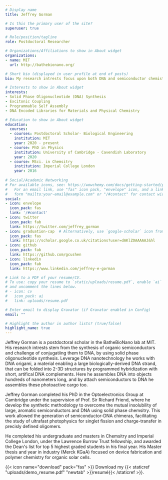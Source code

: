 ```yaml
---
# Display name
title: Jeffrey Gorman

# Is this the primary user of the site?
superuser: true

# Role/position/tagline
role: Postdoctoral Researcher

# Organizations/Affiliations to show in About widget
organizations:
- name: MIT
  url: http://bathebionano.org/

# Short bio (displayed in user profile at end of posts)
bio: My research intrests focus upon both DNA and semiconductor chemistry. I leverage DNA assembly and biological screening to both control and optimize spatial engineering between semiconductors for solar energy and quantum information science. 

# Interests to show in About widget
interests:
- Solid Phase Oligonucleotide (DNA) Synthesis
- Excitonic Coupling
- Programmable Self Assembly
- DNA Encoded Libraries for Materials and Physical Chemistry

# Education to show in About widget
education:
  courses:
  - courses: Postdoctoral Scholar- Biological Engineering
	institution: MIT
	year: 2020 - present
  - course: PhD in Physics
    institution: University of Cambridge - Cavendish Laboratory
    year: 2020
  - course: MSci. in Chemsitry
    institution: Imperial College London
    year: 2016
 
# Social/Academic Networking
# For available icons, see: https://wowchemy.com/docs/getting-started/page-builder/#icons
#   For an email link, use "fas" icon pack, "envelope" icon, and a link in the
#   form "mailto:your-email@example.com" or "/#contact" for contact widget.
social:
- icon: envelope
  icon_pack: fas
  link: '/#contact'
- icon: twitter
  icon_pack: fab
  link: https://twitter.com/jeffrey_gorman
- icon: graduation-cap  # Alternatively, use `google-scholar` icon from `ai` icon pack
  icon_pack: fas
  link: https://scholar.google.co.uk/citations?user=dAKlZOAAAAAJ&hl
- icon: github
  icon_pack: fab
  link: https://github.com/gcushen
- icon: linkedin
  icon_pack: fab
  link: https://www.linkedin.com/jeffrey-e-gorman

# Link to a PDF of your resume/CV.
# To use: copy your resume to `static/uploads/resume.pdf`, enable `ai` icons in `params.toml`, 
# and uncomment the lines below.
# - icon: cv
#   icon_pack: ai
#   link: uploads/resume.pdf

# Enter email to display Gravatar (if Gravatar enabled in Config)
email: ""

# Highlight the author in author lists? (true/false)
highlight_name: true
---
```


Jeffrey Gorman is a postdoctoral scholar in the BatheBioNano lab at MIT. His research intrests stem from the synthesis of organic semiconductors and challenge of conjugatiing them to DNA, by using solid phase oligonucleotide synthesis. Leverage DNA nanotechnology he works with DNA origami, a material enabling a large biologically-derived DNA strand, that can be folded into 2-3D structures by programmed hybridization with short, artifical DNA complements. Here he assembles DNA into objects hundreds of nanometers long, and by attach semiconductors to DNA he assembles these photoactive cargo too.

Jeffrey Gorman completed his PhD in the Optoelectronics Group at Cambridge under the supervision of Prof. Sir Richard Friend, where he develop the synthetic methodology to overcome the mutual insolubility of large, aromatic semiconductors and DNA using solid phase chemsitry. This work allowed the generation of semiconductor-DNA chimeras, facilitating the study of  ultrafast photophysics for singlet fission and charge-transfer in precisly defined oligomers.

He completed his undergraduate and masters in Chemsitry and Imperial College London, under the Lawrence Burrow Trust fellowship, and awarded the Dean's list for top 5 highest graded students in his final year. His Master thesis and year in industry (Merck KGaA) focused on device fabrication and polymer chemistry for organic solar cells.


{{< icon name="download" pack="fas" >}} Download my {{< staticref "uploads/demo_resume.pdf" "newtab" >}}resumé{{< /staticref >}}.
